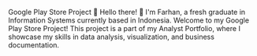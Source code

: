 Google Play Store Project 🚀
Hello there! 👋 I'm Farhan, a fresh graduate in Information Systems currently based in Indonesia. Welcome to my Google Play Store Project! This project is a part of my Analyst Portfolio, where I showcase my skills in data analysis, visualization, and business documentation.
